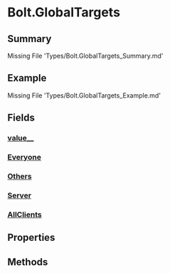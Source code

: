 # Bolt.GlobalTargets
## Summary
Missing File 'Types/Bolt.GlobalTargets_Summary.md'
## Example
Missing File 'Types/Bolt.GlobalTargets_Example.md'
## Fields
### [value__](Types/Bolt.GlobalTargets/F/value__.md)
### [Everyone](Types/Bolt.GlobalTargets/F/Everyone.md)
### [Others](Types/Bolt.GlobalTargets/F/Others.md)
### [Server](Types/Bolt.GlobalTargets/F/Server.md)
### [AllClients](Types/Bolt.GlobalTargets/F/AllClients.md)
## Properties
## Methods
